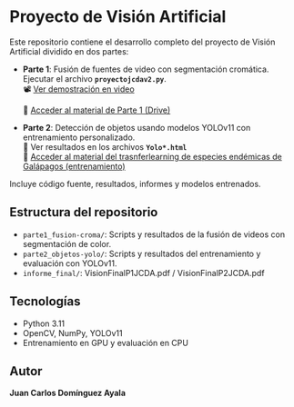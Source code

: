 # Proyecto de Visión Artificial

Este repositorio contiene el desarrollo completo del proyecto de Visión Artificial dividido en dos partes:

- **Parte 1**: Fusión de fuentes de video con segmentación cromática. Ejecutar el archivo **`proyectojcdav2.py`**.  
  📽️ [Ver demostración en video](https://estliveupsedu-my.sharepoint.com/personal/jdominguez_ups_edu_ec/_layouts/15/stream.aspx?id=%2Fpersonal%2Fjdominguez%5Fups%5Fedu%5Fec%2FDocuments%2FVIDEO%5FPARTE1%2Emp4&ga=1&referrer=StreamWebApp%2EWeb&referrerScenario=AddressBarCopied%2Eview%2Eada7f43a%2D504c%2D4451%2Db994%2D2af69920c136)
  
   📁 [Acceder al material de Parte 1 (Drive)](https://drive.google.com/file/d/12a7wy9dK-8JY6zsYwnYyQpKX8gqT7hbs/view?usp=sharing)

- **Parte 2**: Detección de objetos usando modelos YOLOv11 con entrenamiento personalizado.  
  📁 Ver resultados en los archivos **`Yolo*.html`**  
  🦎 [Acceder al material del trasnferlearning de especies endémicas de Galápagos (entrenamiento)](https://drive.google.com/file/d/1d9x98tVaY84lFh4eYVAInMj3GPOZs5yp/view?usp=drive_link)

Incluye código fuente, resultados, informes y modelos entrenados.

## Estructura del repositorio

- `parte1_fusion-croma/`: Scripts y resultados de la fusión de videos con segmentación de color.
- `parte2_objetos-yolo/`: Scripts y resultados del entrenamiento y evaluación con YOLOv11.
- `informe_final/`: VisionFinalP1JCDA.pdf / VisionFinalP2JCDA.pdf

## Tecnologías

- Python 3.11
- OpenCV, NumPy, YOLOv11
- Entrenamiento en GPU y evaluación en CPU

## Autor

**Juan Carlos Domínguez Ayala**
